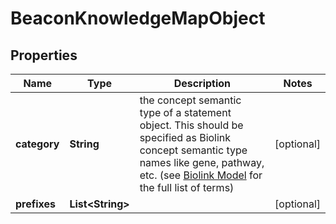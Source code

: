 
# BeaconKnowledgeMapObject

## Properties
Name | Type | Description | Notes
------------ | ------------- | ------------- | -------------
**category** | **String** | the concept semantic type of a statement object. This  should be specified as Biolink concept semantic type names like gene, pathway, etc. (see [Biolink Model](https://biolink.github.io/biolink-model) for the full list of terms)  |  [optional]
**prefixes** | **List&lt;String&gt;** |  |  [optional]



